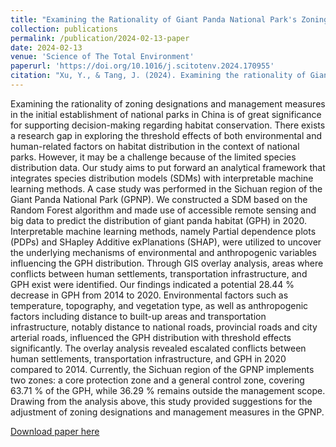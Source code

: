 ```yaml
---
title: "Examining the Rationality of Giant Panda National Park's Zoning Designations and Management Measures for Habitat Conservation: Insights From Interpretable Machine Learning Methods"
collection: publications
permalink: /publication/2024-02-13-paper
date: 2024-02-13
venue: 'Science of The Total Environment'
paperurl: 'https://doi.org/10.1016/j.scitotenv.2024.170955'
citation: "Xu, Y., & Tang, J. (2024). Examining the rationality of Giant Panda National Park's zoning designations and management measures for habitat conservation: Insights from interpretable machine learning methods. Science of The Total Environment, 170955."
---
```


Examining the rationality of zoning designations and management measures in the initial establishment of national parks in China is of great significance for supporting decision-making regarding habitat conservation. There exists a research gap in exploring the threshold effects of both environmental and human-related factors on habitat distribution in the context of national parks. However, it may be a challenge because of the limited species distribution data. Our study aims to put forward an analytical framework that integrates species distribution models (SDMs) with interpretable machine learning methods. A case study was performed in the Sichuan region of the Giant Panda National Park (GPNP). We constructed a SDM based on the Random Forest algorithm and made use of accessible remote sensing and big data to predict the distribution of giant panda habitat (GPH) in 2020. Interpretable machine learning methods, namely Partial dependence plots (PDPs) and SHapley Additive exPlanations (SHAP), were utilized to uncover the underlying mechanisms of environmental and anthropogenic variables influencing the GPH distribution. Through GIS overlay analysis, areas where conflicts between human settlements, transportation infrastructure, and GPH exist were identified. Our findings indicated a potential 28.44 % decrease in GPH from 2014 to 2020. Environmental factors such as temperature, topography, and vegetation type, as well as anthropogenic factors including distance to built-up areas and transportation infrastructure, notably distance to national roads, provincial roads and city arterial roads, influenced the GPH distribution with threshold effects significantly. The overlay analysis revealed escalated conflicts between human settlements, transportation infrastructure, and GPH in 2020 compared to 2014. Currently, the Sichuan region of the GPNP implements two zones: a core protection zone and a general control zone, covering 63.71 % of the GPH, while 36.29 % remains outside the management scope. Drawing from the analysis above, this study provided suggestions for the adjustment of zoning designations and management measures in the GPNP.

[Download paper here](http://sealxuyh.github.io/files/1-s2.0-S0048969724010945-main.pdf)
